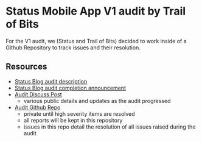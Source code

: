 # Status Mobile App V1 audit by Trail of Bits
For the V1 audit, we (Status and Trail of Bits) decided to work inside of a Github Repository to track issues and their resolution.

## Resources
- [Status Blog audit description](https://our.status.im/status-security-assessment-proposal-oct-2019/)
- [Status Blog audit completion announcement](https://our.status.im/status-mobile-app-security-audit-complete-ahead-of-v1-launch/)
- [Audit Discuss Post](https://discuss.status.im/t/v1-audit-information/1330/23)
  - various public details and updates as the audit progressed
- [Audit Github Repo](https://github.com/status-im/trailofbits-audit)
  - private until high severity items are resolved
  - all reports will be kept in this repository
  - issues in this repo detail the resolution of all issues raised during the audit